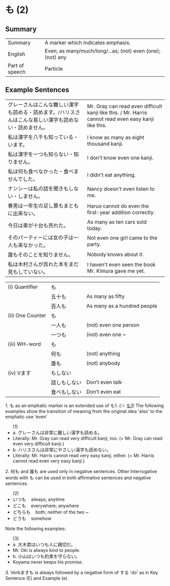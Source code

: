 # も (2)

## Summary

<table><tr>   <td>Summary</td>   <td>A marker which indicates emphasis.</td></tr><tr>   <td>English</td>   <td>Even; as many/much/long/...as; (not) even (one); (not) any</td></tr><tr>   <td>Part of speech</td>   <td>Particle</td></tr></table>

## Example Sentences

<table><tr>   <td>グレーさんはこんな難しい漢字も読める・読めます。/ハリスさんはこんな易しい漢字も読めない・読めません。</td>   <td>Mr. Gray can read even difficult kanji like this. / Mr. Harris cannot read even easy kanji like this.</td></tr><tr>   <td>私は漢字を八千も知っている・います。</td>   <td>I know as many as eight thousand kanji.</td></tr><tr>   <td>私は漢字を一つも知らない・知りません。</td>   <td>I don't know even one kanji.</td></tr><tr>   <td>私は何も食べなかった・食べませんでした。</td>   <td>I didn't eat anything.</td></tr><tr>   <td>ナンシーは私の話を聞きもしない・しません。</td>   <td>Nancy doesn't even listen to me.</td></tr><tr>   <td>春男は一年生の足し算もまともに出来ない。</td>   <td>Haruo cannot do even the first-year addition correctly.</td></tr><tr>   <td>今日は車が十台も売れた。</td>   <td>As many as ten cars sold today.</td></tr><tr>   <td>そのパーティーには女の子は一人も来なかった。</td>   <td>Not even one girl came to the party.</td></tr><tr>   <td>誰もそのことを知りません。</td>   <td>Nobody knows about it.</td></tr><tr>   <td>私は木村さんが呉れた本をまだ見もしていない。</td>   <td>I haven't even seen the book Mr. Kimura gave me yet.</td></tr></table>

<table class="table"> <tbody><tr class="tr head"> <td class="td"><span class="numbers">(i)</span> <span> <span class="bold">Quantifier</span></span></td> <td class="td"><span class="concept">も</span> </td> <td class="td"><span>&nbsp;</span></td> </tr> <tr class="tr"> <td class="td"><span>&nbsp;</span></td> <td class="td"><span>五十<span class="concept">も</span></span> </td> <td class="td"><span>As    many as fifty</span></td> </tr> <tr class="tr"> <td class="td"><span>&nbsp;</span></td> <td class="td"><span>百人<span class="concept">も</span></span> </td> <td class="td"><span>As    many as a hundred people</span></td> </tr> <tr class="tr head"> <td class="td"><span class="numbers">(ii)</span> <span> <span class="bold">One Counter</span></span></td> <td class="td"><span class="concept">も</span> </td> <td class="td"><span>&nbsp;</span></td> </tr> <tr class="tr"> <td class="td"><span>&nbsp;</span></td> <td class="td"><span>一人<span class="concept">も</span></span> </td> <td class="td"><span>(not)    even one person</span></td> </tr> <tr class="tr"> <td class="td"><span>&nbsp;</span></td> <td class="td"><span>一つ<span class="concept">も</span></span> </td> <td class="td"><span>(not)    even one ~</span></td> </tr> <tr class="tr head"> <td class="td"><span class="numbers">(iii)</span> <span> <span class="bold">WH-word</span></span></td> <td class="td"><span class="concept">も</span> </td> <td class="td"><span>&nbsp;</span></td> </tr> <tr class="tr"> <td class="td"><span>&nbsp;</span></td> <td class="td"><span>何<span class="concept">も</span></span> </td> <td class="td"><span>(not)    anything</span></td> </tr> <tr class="tr"> <td class="td"><span>&nbsp;</span></td> <td class="td"><span>誰<span class="concept">も</span></span> </td> <td class="td"><span>(not)    anybody</span></td> </tr> <tr class="tr head"> <td class="td"><span class="numbers">(iv)</span> <span> <span class="bold">Vます</span></span></td> <td class="td"><span class="concept">もしない</span> </td> <td class="td"><span>&nbsp;</span></td> </tr> <tr class="tr"> <td class="td"><span>&nbsp;</span></td> <td class="td"><span>話し<span class="concept">もしない</span></span> </td> <td class="td"><span>Don’t    even talk</span></td> </tr> <tr class="tr"> <td class="td"><span>&nbsp;</span></td> <td class="td"><span>食べ<span class="concept">もしない</span></span> </td> <td class="td"><span>Don’t    even eat</span></td> </tr></tbody></table>

<p>1. <span class="cloze">も</span> as an emphatic marker is an extended use of も1. (⇨ <a href="#㊦ も (1)">も1</a>) The following examples show the transition of meaning from the original idea 'also' to the emphatic use 'even'</p>  <ul>(1) <li>a. グレーさんは非常に難しい漢字<span class="cloze">も</span>読める。</li> <li>Literally: Mr. Gray can read very difficult kanji, too. (= Mr. Gray can read even very difficult kanji.)</li> <div class="divide"></div> <li>b. ハリスさんは非常にやさしい漢字<span class="cloze">も</span>読めない。</li> <li>Literally: Mr. Harris cannot read very easy kanji, either. (= Mr. Harris cannot read even very easy kanji.)</li> </ul>  <p>2. 何<span class="cloze">も</span> and 誰<span class="cloze">も</span> are used only in negative sentences. Other Interrogative words with <span class="cloze">も</span> can be used in both affirmative sentences and negative sentences.</p>  <ul>(2) <li>いつ<span class="cloze">も</span>&nbsp;&nbsp;&nbsp;&nbsp;always; anytime</li> <div class="divide"></div> <li>どこ<span class="cloze">も</span>&nbsp;&nbsp;&nbsp;&nbsp;everywhere; anywhere</li> <div class="divide"></div> <li>どちら<span class="cloze">も</span>&nbsp;&nbsp;&nbsp;&nbsp;both; neither of the two ~</li> <div class="divide"></div> <li>どう<span class="cloze">も</span>&nbsp;&nbsp;&nbsp;&nbsp;somehow</li> </ul>  <p>Note the following examples:</p>  <ul>(3) <li>a. 大木君はいつ<span class="cloze">も</span>人に親切だ。</li> <li>Mr. Oki is always kind to people.</li> <div class="divide"></div> <li>b. 小山はいつ<span class="cloze">も</span>約束を守らない。</li> <li>Koyama never keeps his promise.</li> </ul>  <p>3. Verbます<span class="cloze">も</span> is always followed by a negative form of する 'do' as in Key Sentence (E) and Example (e).</p>

